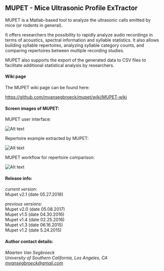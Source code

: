 ## MUPET - Mice Ultrasonic Profile ExTractor

MUPET is a Matlab-based tool to analyze the ultrasonic calls emitted by mice (or rodents in general).

It offers researchers the possibility to rapidly analyze audio recordings in terms of acoustics, spectral information and syllable statistics. It also allows building syllable repertoires, analyzing syllable category counts, and comparing repertoires between multiple recording studies. 

MUPET also supports the export of the generated data to CSV files to facilitate additional statistical analysis by researchers.

#### Wiki page

The MUPET wiki page can be found here:

https://github.com/mvansegbroeck/mupet/wiki/MUPET-wiki

#### Screen images of MUPET:

MUPET user interface:

![Alt text](https://s3.amazonaws.com/mupet/figures/mupet.png "Mupet screen image")

Repertoire example extracted by MUPET:

![Alt text](https://s3.amazonaws.com/mupet/figures/repertoire.png "Mupet screen image")

MUPET workflow for repertoire comparison:

![Alt text](https://s3.amazonaws.com/mupet/figures/repertoire_comparison.png "Mupet screen image")


#### Release info: 

*current version*:  
Mupet v2.1 (date 05.27.2018)  

*previous versions*:  
Mupet v2.0 (date 05.08.2017)  
Mupet v1.5 (date 04.30.2016)  
Mupet v1.4 (date 02.25.2016)  
Mupet v1.3 (date 06.16.2015)  
Mupet v1.2 (date 5.24.2015)  

#### Author contact details:

*Maarten Van Segbroeck*  
*University of Southern California, Los Angeles, CA*  
*mvansegbroeck@gmail.com*  
